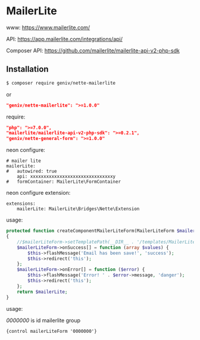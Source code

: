 MailerLite
==========

www: https://www.mailerlite.com/

API: https://app.mailerlite.com/integrations/api/

Composer API: https://github.com/mailerlite/mailerlite-api-v2-php-sdk

Installation
------------

```sh
$ composer require geniv/nette-mailerlite
```
or
```json
"geniv/nette-mailerlite": ">=1.0.0"
```

require:
```json
"php": ">=7.0.0",
"mailerlite/mailerlite-api-v2-php-sdk": ">=0.2.1",
"geniv/nette-general-form": ">=1.0.0"
```

neon configure:
```neon
# mailer lite
mailerLite:
#   autowired: true
    api: xxxxxxxxxxxxxxxxxxxxxxxxxxxxxxxy
#   formContainer: MailerLite\FormContainer
```

neon configure extension:
```neon
extensions:
    mailerLite: MailerLite\Bridges\Nette\Extension
```

usage:
```php
protected function createComponentMailerLiteForm(MailerLiteForm $mailerLiteForm)
{
    //$mailerLiteForm->setTemplatePath(__DIR__ . '/templates/MailerLiteForm.latte');
    $mailerLiteForm->onSuccess[] = function (array $values) {
        $this->flashMessage('Email has been save!', 'success');
        $this->redirect('this');
    };
    $mailerLiteForm->onError[] = function ($error) {
        $this->flashMessage('Error! ' . $error->message, 'danger');
        $this->redirect('this');
    };
    return $mailerLite;
}
```

usage:

_0000000_ is id mailerlite group
```latte
{control mailerLiteForm '0000000'}
```

